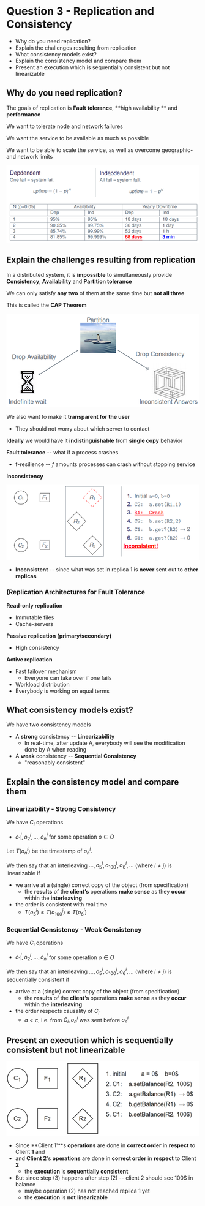 # Question 3 - Replication and Consistency

* Why do you need replication?
* Explain the challenges resulting from replication
* What consistency models exist?
* Explain the consistency model and compare them
* Present an execution which is sequentially consistent but not linearizable



## Why do you need replication?

The goals of replication is **Fault tolerance**, **high availability ** and **performance**

We want to tolerate node and network failures

We want the service to be available as much as possible

We want to be able to scale the service, as well as overcome geographic- and network limits



![](images/3-consensus/image-20201015123638146.png)









## Explain the challenges resulting from replication

In a distributed system, it is **impossible** to simultaneously provide **Consistency**, **Availability** and **Partition tolerance**

We can only satisfy **any two** of them at the same time but **not all three**

This is called the **CAP Theorem**

![image-20201015124750628](../images/06-replication/image-20201015124750628.png)

We also want to make it **transparent for the user**

* They should not worry about which server to contact

**Ideally** we would have it **indistinguishable** from **single copy** behavior



**Fault tolerance** -- what if a process crashes

* f-resilience  -- $f$ amounts processes can crash without stopping service



**Inconsistency**

![image-20210108103719507](../images/06-replication/image-20210108103719507.png)

* **Inconsistent** -- since what was set in replica 1 is **never** sent out to **other replicas**



### (Replication Architectures for Fault Tolerance

**Read-only replication**

* Immutable files
* Cache-servers

**Passive replication (primary/secondary)**

* High consistency

**Active replication**

* Fast failover mechanism
    * Everyone can take over if one fails
* Workload distribution
* Everybody is working on equal terms



## What consistency models exist?

We have two consistency models

* A **strong** consistency -- **Linearizability**
    * In real-time, after update A, everybody will see the modification done by A when reading
* A **weak** consistency -- **Sequential Consistency**
    * "reasonably consistent"



## Explain the consistency model and compare them

### Linearizability - Strong Consistency

We have $C_i$ operations

* $o_1^i, o_2^i, \dots, o_n^i$ for some operation $o \in O$

Let $T(o^i_n)$ be the timestamp of $o^i_n$.

We then say that an interleaving $\dots, o^i_5, o^j_{100}, o^i_6, \dots$ (where $i \neq j$) is linearizable if

* we arrive at a (single) correct copy of the object (from specification)
    * the **results** of the **client’s** operations **make sense** as they **occur** within the **interleaving**
* the order is consistent with real time
    * $T(o^i_5) \leq T(o^j_{100}) \leq T(o^i_6)$



### Sequential Consistency - Weak Consistency

We have $C_i$ operations

* $o_1^i, o_2^i, \dots , o_n^i$ for some operation $o \in O$

We then say that an interleaving $\dots, o^i_5, o^j_{100}, o^i_6, \dots$ (where $i \neq j$) is sequentially consistent if

* arrive at a (single) correct copy of the object (from specification)
    * the **results** of the **client’s** operations **make sense** as they **occur** within the **interleaving**
* the order respects causality of $C_i$
    * $a < c$, i.e. from $C_i, o^i_a$ was sent before $o^i_c$





## Present an execution which is sequentially consistent but not linearizable

![image-20210111134945818](images/3-replication-and-consistency/image-20210111134945818.png)

* Since **Client 1'**s **operations** are done in **correct order** in **respect** to Client **1** and
* and **Client 2**'s **operations** are done in **correct order** in **respect** to Client **2**
    * the **execution** is **sequentially consistent**
* But since step (3) happens after step (2) -- client 2 should see 100$ in balance
    * maybe operation (2) has not reached replica 1 yet
    *  the **execution** is **not** **linearizable**


